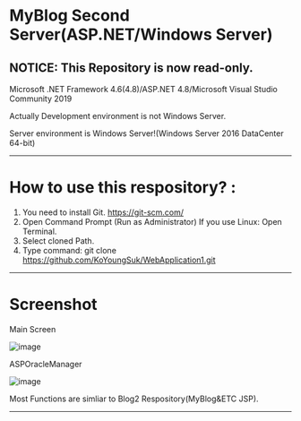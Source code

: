 # MyBlog Second Server(ASP.NET/Windows Server)

NOTICE: This Repository is now read-only.
----------------------------------------------------------------------------------------------------------------------------------
Microsoft .NET Framework 4.6(4.8)/ASP.NET 4.8/Microsoft Visual Studio Community 2019

Actually Development environment is not Windows Server. 

Server environment is Windows Server!(Windows Server 2016 DataCenter 64-bit)

-----------------------------------------------------------------------------------------------------------------------------------

# How to use this respository? :

  1. You need to install Git. https://git-scm.com/
  2. Open Command Prompt (Run as Administrator) If you use Linux: Open Terminal.
  3. Select cloned Path.
  4. Type command: git clone https://github.com/KoYoungSuk/WebApplication1.git
------------------------------------------------------------------------------------------------------------------------------------

# Screenshot

Main Screen 

![image](https://user-images.githubusercontent.com/58511486/170846914-0e7c9a92-027a-4514-971d-7a8e7e05ff6d.png)

ASPOracleManager

![image](https://user-images.githubusercontent.com/58511486/170846927-16ba5b78-4841-4eec-a3ae-6c69a8d68c35.png)

Most Functions are simliar to Blog2 Respository(MyBlog&ETC JSP). 

---------------------------------------------------------------------------------------------------------------------------------------
